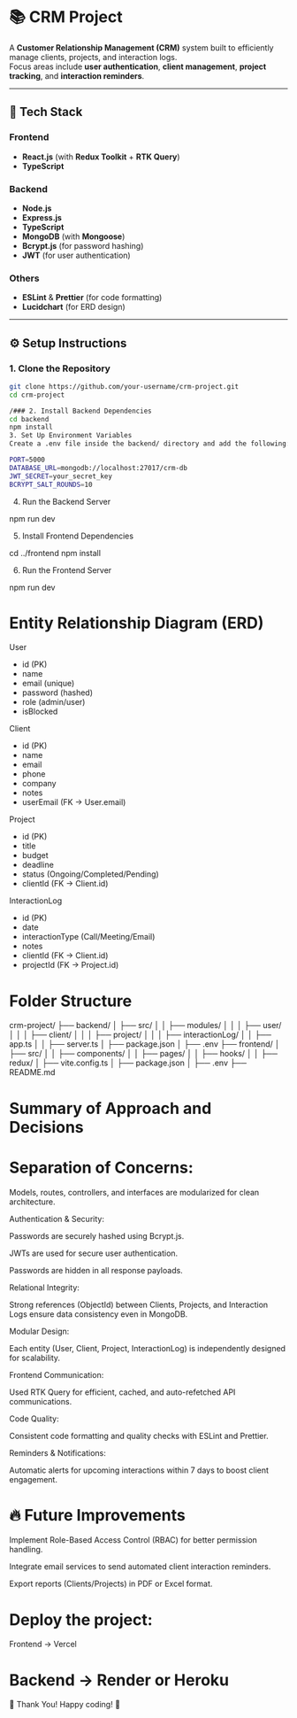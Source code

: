 # 📚 CRM Project

A **Customer Relationship Management (CRM)** system built to efficiently manage clients, projects, and interaction logs.  
Focus areas include **user authentication**, **client management**, **project tracking**, and **interaction reminders**.

---

## 🚀 Tech Stack

### Frontend

- **React.js** (with **Redux Toolkit** + **RTK Query**)
- **TypeScript**

### Backend

- **Node.js**
- **Express.js**
- **TypeScript**
- **MongoDB** (with **Mongoose**)
- **Bcrypt.js** (for password hashing)
- **JWT** (for user authentication)

### Others

- **ESLint** & **Prettier** (for code formatting)
- **Lucidchart** (for ERD design)

---

## ⚙️ Setup Instructions

### 1. Clone the Repository

```bash
git clone https://github.com/your-username/crm-project.git
cd crm-project

/### 2. Install Backend Dependencies
cd backend
npm install
3. Set Up Environment Variables
Create a .env file inside the backend/ directory and add the following:

PORT=5000
DATABASE_URL=mongodb://localhost:27017/crm-db
JWT_SECRET=your_secret_key
BCRYPT_SALT_ROUNDS=10
```

4. Run the Backend Server

npm run dev

5. Install Frontend Dependencies

cd ../frontend
npm install

6. Run the Frontend Server

npm run dev

# Entity Relationship Diagram (ERD)

User

- id (PK)
- name
- email (unique)
- password (hashed)
- role (admin/user)
- isBlocked

Client

- id (PK)
- name
- email
- phone
- company
- notes
- userEmail (FK → User.email)

Project

- id (PK)
- title
- budget
- deadline
- status (Ongoing/Completed/Pending)
- clientId (FK → Client.id)

InteractionLog

- id (PK)
- date
- interactionType (Call/Meeting/Email)
- notes
- clientId (FK → Client.id)
- projectId (FK → Project.id)

# Folder Structure

crm-project/
├── backend/
│ ├── src/
│ │ ├── modules/
│ │ │ ├── user/
│ │ │ ├── client/
│ │ │ ├── project/
│ │ │ ├── interactionLog/
│ │ ├── app.ts
│ │ ├── server.ts
│ ├── package.json
│ ├── .env
├── frontend/
│ ├── src/
│ │ ├── components/
│ │ ├── pages/
│ │ ├── hooks/
│ │ ├── redux/
│ ├── vite.config.ts
│ ├── package.json
│ ├── .env
├── README.md

# Summary of Approach and Decisions

# Separation of Concerns:

Models, routes, controllers, and interfaces are modularized for clean architecture.

Authentication & Security:

Passwords are securely hashed using Bcrypt.js.

JWTs are used for secure user authentication.

Passwords are hidden in all response payloads.

Relational Integrity:

Strong references (ObjectId) between Clients, Projects, and Interaction Logs ensure data consistency even in MongoDB.

Modular Design:

Each entity (User, Client, Project, InteractionLog) is independently designed for scalability.

Frontend Communication:

Used RTK Query for efficient, cached, and auto-refetched API communications.

Code Quality:

Consistent code formatting and quality checks with ESLint and Prettier.

Reminders & Notifications:

Automatic alerts for upcoming interactions within 7 days to boost client engagement.

# 🔥 Future Improvements

Implement Role-Based Access Control (RBAC) for better permission handling.

Integrate email services to send automated client interaction reminders.

Export reports (Clients/Projects) in PDF or Excel format.

# Deploy the project:

Frontend → Vercel

# Backend → Render or Heroku

🙌 Thank You!
Happy coding! 🚀
